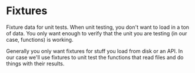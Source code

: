 # Fixtures

Fixture data for unit tests. When unit testing, you don't want to load in a ton of data. You only want enough to verify that the unit you are testing (in our case, functions) is working.

Generally you only want fixtures for stuff you load from disk or an API. In our case we'll use fixtures to unit test the functions that read files and do things with their results.